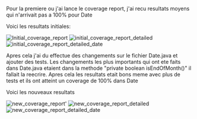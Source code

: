 Pour la premiere ou j'ai lance le coverage report, j'ai recu resultats moyens qui n'arrivait pas a 100% pour Date

Voici les resultats initiales:

![Initial_coverage_report](https://github.com/Talb057/seg3503_playgrund/assets/71707486/21a2d659-5495-4686-82d0-977c1effb815)
![initial_coverage_report_detailed](https://github.com/Talb057/seg3503_playgrund/assets/71707486/f0275879-e585-46da-96c1-bcdc474cf7e6)
![initial_coverage_report_detailed_date](https://github.com/Talb057/seg3503_playgrund/assets/71707486/407bc633-1de1-4e11-8fbf-daac6743fe3d)



Apres cela j'ai du effectue des changements sur le fichier Date.java et ajouter des tests. Les changements les plus importants qui ont ete faits dans Date.java etaient dans la methode "private boolean isEndOfMonth()" il fallait la reecrire. Apres cela les resultats etait bons meme avec plus de tests et ils ont atteint un coverage de 100% dans Date

Voici les nouveaux resultats

![new_coverage_report'](https://github.com/Talb057/seg3503_playgrund/assets/71707486/9e4432fa-5de0-4c09-bda3-1b90f803bfc5)
![new_coverage_report_detailed](https://github.com/Talb057/seg3503_playgrund/assets/71707486/3c793bfa-6961-47a1-9b31-dac26c42794d)
![new_coverage_report_detailed_date](https://github.com/Talb057/seg3503_playgrund/assets/71707486/086a167b-7e20-4a3f-ad9d-4a1fbcbc9216) 
